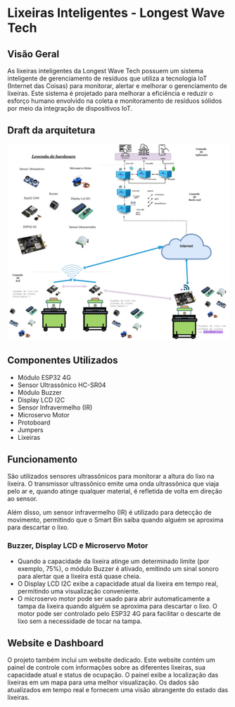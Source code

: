 # Lixeiras Inteligentes - Longest Wave Tech

## Visão Geral

As lixeiras inteligentes da Longest Wave Tech possuem um sistema inteligente de gerenciamento de resíduos que utiliza a tecnologia IoT (Internet das Coisas) para monitorar, alertar e melhorar o gerenciamento de lixeiras. Este sistema é projetado para melhorar a eficiência e reduzir o esforço humano envolvido na coleta e monitoramento de resíduos sólidos por meio da integração de dispositivos IoT.

## Draft da arquitetura
![Draft da Arquitetura](img/arquitetura.png)

## Componentes Utilizados

- Módulo ESP32 4G
- Sensor Ultrassônico HC-SR04
- Módulo Buzzer
- Display LCD I2C
- Sensor Infravermelho (IR)
- Microservo Motor
- Protoboard
- Jumpers
- Lixeiras

## Funcionamento

São utilizados sensores ultrassônicos para monitorar a altura do lixo na lixeira. O transmissor ultrassônico emite uma onda ultrassônica que viaja pelo ar e, quando atinge qualquer material, é refletida de volta em direção ao sensor.

Além disso, um sensor infravermelho (IR) é utilizado para detecção de movimento, permitindo que o Smart Bin saiba quando alguém se aproxima para descartar o lixo.

### Buzzer, Display LCD e Microservo Motor

- Quando a capacidade da lixeira atinge um determinado limite (por exemplo, 75%), o módulo Buzzer é ativado, emitindo um sinal sonoro para alertar que a lixeira está quase cheia.
- O Display LCD I2C exibe a capacidade atual da lixeira em tempo real, permitindo uma visualização conveniente.
- O microservo motor pode ser usado para abrir automaticamente a tampa da lixeira quando alguém se aproxima para descartar o lixo. O motor pode ser controlado pelo ESP32 4G para facilitar o descarte de lixo sem a necessidade de tocar na tampa.

## Website e Dashboard

O projeto também inclui um website dedicado. Este website contém um painel de controle com informações sobre as diferentes lixeiras, sua capacidade atual e status de ocupação. O painel exibe a localização das lixeiras em um mapa para uma melhor visualização. Os dados são atualizados em tempo real e fornecem uma visão abrangente do estado das lixeiras.

